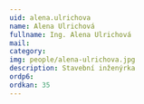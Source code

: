 ```yaml
---
uid: alena.ulrichova
name: Alena Ulrichová
fullname: Ing. Alena Ulrichová
mail: 
category: 
img: people/alena-ulrichova.jpg
description: Stavební inženýrka
ordp6: 
ordkan: 35
---
```




